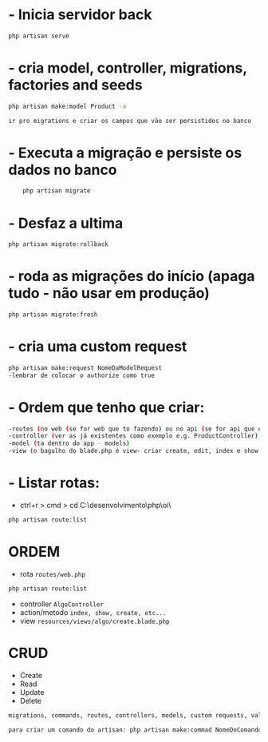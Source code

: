
# - Inicia servidor back

```bash
php artisan serve
```

# - cria model, controller, migrations, factories and seeds

```bash
php artisan make:model Product -a
```

```bash
ir pro migrations e criar os campos que vão ser persistidos no banco
```

# - Executa a migração e persiste os dados no banco

```bash
    php artisan migrate
```

# - Desfaz a ultima

```bash
php artisan migrate:rollback
```

# - roda as migrações do início (apaga tudo - não usar em produção)
```bash 
php artisan migrate:fresh
```

# - cria uma custom request 
```bash
php artisan make:request NomeDaModelRequest
-lembrar de colocar o authorize como true
```


# - Ordem que tenho que criar:

```bash
-routes (no web (se for web que to fazendo) ou no api (se for api que eu to fazendo)) (lembrar de importar a classe)
-controller (ver as já existentes como exemplo e.g. ProductController) (fazer um por vez e ir settando as coisas na view)
-model (ta dentro do app - models)
-view (o bagulho do blade.php é view- criar create, edit, index e show e copiar dos já existentes (resources-view))

```

# - Listar rotas:

-   ctrl+r > cmd > cd C:\desenvolvimento\php\oi\

```bash
php artisan route:list
```
# ORDEM

-   rota `routes/web.php`

```bash
php artisan route:list
```

-   controller `AlgoController`
-   action/metodo `index, show, create, etc...`
-   view `resources/views/algo/create.blade.php`


# CRUD

-   Create
-   Read
-   Update
-   Delete

```bash
migrations, commands, routes, controllers, models, custom requests, validators, redirectors, views, database
```

```bash
para criar um comando do artisan: php artisan make:commad NomeDoComando
```
